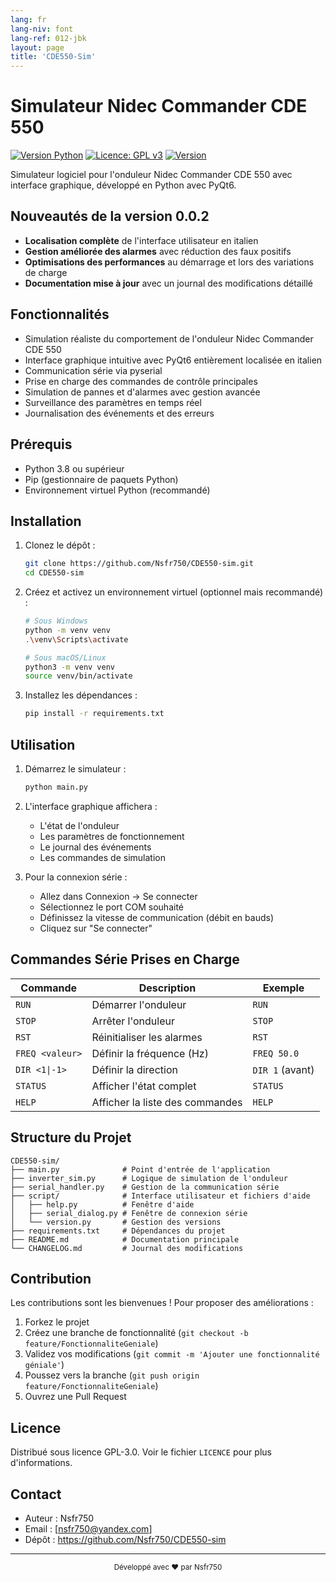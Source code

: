 ```yaml
---
lang: fr
lang-niv: font
lang-ref: 012-jbk
layout: page
title: 'CDE550-Sim'
---
```


# Simulateur Nidec Commander CDE 550

[![Version Python](https://img.shields.io/badge/python-3.8+-blue.svg)](https://www.python.org/downloads/)
[![Licence: GPL v3](https://img.shields.io/badge/Licence-GPLv3-blue.svg)](https://www.gnu.org/licenses/gpl-3.0)
[![Version](https://img.shields.io/badge/version-0.0.2-green.svg)](CHANGELOG.md)

Simulateur logiciel pour l'onduleur Nidec Commander CDE 550 avec interface graphique, développé en Python avec PyQt6.

## Nouveautés de la version 0.0.2

- **Localisation complète** de l'interface utilisateur en italien
- **Gestion améliorée des alarmes** avec réduction des faux positifs
- **Optimisations des performances** au démarrage et lors des variations de charge
- **Documentation mise à jour** avec un journal des modifications détaillé

## Fonctionnalités

- Simulation réaliste du comportement de l'onduleur Nidec Commander CDE 550
- Interface graphique intuitive avec PyQt6 entièrement localisée en italien
- Communication série via pyserial
- Prise en charge des commandes de contrôle principales
- Simulation de pannes et d'alarmes avec gestion avancée
- Surveillance des paramètres en temps réel
- Journalisation des événements et des erreurs

## Prérequis

- Python 3.8 ou supérieur
- Pip (gestionnaire de paquets Python)
- Environnement virtuel Python (recommandé)

## Installation

1. Clonez le dépôt :
   ```bash
   git clone https://github.com/Nsfr750/CDE550-sim.git
   cd CDE550-sim
   ```

2. Créez et activez un environnement virtuel (optionnel mais recommandé) :
   ```bash
   # Sous Windows
   python -m venv venv
   .\venv\Scripts\activate
   
   # Sous macOS/Linux
   python3 -m venv venv
   source venv/bin/activate
   ```

3. Installez les dépendances :
   ```bash
   pip install -r requirements.txt
   ```

## Utilisation

1. Démarrez le simulateur :
   ```bash
   python main.py
   ```

2. L'interface graphique affichera :
   - L'état de l'onduleur
   - Les paramètres de fonctionnement
   - Le journal des événements
   - Les commandes de simulation

3. Pour la connexion série :
   - Allez dans Connexion -> Se connecter
   - Sélectionnez le port COM souhaité
   - Définissez la vitesse de communication (débit en bauds)
   - Cliquez sur "Se connecter"

## Commandes Série Prises en Charge

| Commande | Description | Exemple |
|----------|-------------|---------|
| `RUN` | Démarrer l'onduleur | `RUN` |
| `STOP` | Arrêter l'onduleur | `STOP` |
| `RST` | Réinitialiser les alarmes | `RST` |
| `FREQ <valeur>` | Définir la fréquence (Hz) | `FREQ 50.0` |
| `DIR <1\|-1>` | Définir la direction | `DIR 1` (avant) |
| `STATUS` | Afficher l'état complet | `STATUS` |
| `HELP` | Afficher la liste des commandes | `HELP` |

## Structure du Projet

```
CDE550-sim/
├── main.py              # Point d'entrée de l'application
├── inverter_sim.py      # Logique de simulation de l'onduleur
├── serial_handler.py    # Gestion de la communication série
├── script/              # Interface utilisateur et fichiers d'aide
│   ├── help.py          # Fenêtre d'aide
│   ├── serial_dialog.py # Fenêtre de connexion série
│   └── version.py       # Gestion des versions
├── requirements.txt     # Dépendances du projet
├── README.md            # Documentation principale
└── CHANGELOG.md         # Journal des modifications
```

## Contribution

Les contributions sont les bienvenues ! Pour proposer des améliorations :

1. Forkez le projet
2. Créez une branche de fonctionnalité (`git checkout -b feature/FonctionnaliteGeniale`)
3. Validez vos modifications (`git commit -m 'Ajouter une fonctionnalité géniale'`)
4. Poussez vers la branche (`git push origin feature/FonctionnaliteGeniale`)
5. Ouvrez une Pull Request

## Licence

Distribué sous licence GPL-3.0. Voir le fichier `LICENCE` pour plus d'informations.

## Contact

- Auteur : Nsfr750
- Email : [nsfr750@yandex.com]
- Dépôt : https://github.com/Nsfr750/CDE550-sim

---

<div align="center">
  <sub>Développé avec ❤️ par Nsfr750</sub>
</div>
